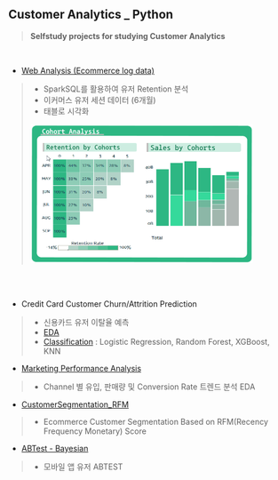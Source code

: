 
## Customer Analytics _ Python
>  **Selfstudy projects for studying Customer Analytics**

</br>

* [Web Analysis (Ecommerce log data)](https://nbviewer.jupyter.org/github/ttobaegi/Selfstudy_python/blob/main/Customer%20Analytics/WebAnalytics_Spark_EDA.ipynb)
>  * SparkSQL를 활용하여 유저 Retention 분석
>  * 이커머스 유저 세션 데이터 (6개월)
>  * 태블로 시각화
  >   <img src="https://github.com/ttobaegi/visualization/blob/main/Retention.gif" width="400" height="250">
</br>
</br>

* Credit Card Customer Churn/Attrition Prediction
>  * 신용카드 유저 이탈율 예측
>  * [EDA](https://nbviewer.jupyter.org/github/ttobaegi/Selfstudy_python/blob/main/Customer%20Analytics/CreditCardCustomerChurn_EDA.ipynb) 
>  * [Classification](https://nbviewer.jupyter.org/github/ttobaegi/Selfstudy_python/blob/main/Customer%20Analytics/CreditCardCustomerChurn_Modeling.ipynb)  : Logistic Regression, Random Forest, XGBoost, KNN

* [Marketing Performance Analysis](https://nbviewer.jupyter.org/github/ttobaegi/Selfstudy_python/blob/main/Customer%20Analytics/MarketingAnalysis_EDA.ipynb)  
>  * Channel 별 유입, 판매량 및 Conversion Rate 트렌드 분석 EDA

* [CustomerSegmentation_RFM](https://nbviewer.jupyter.org/github/ttobaegi/Selfstudy_python/blob/main/Customer%20Analytics/CustomerSegmentation_RFM.ipynb)
>  * Ecommerce Customer Segmentation Based on RFM(Recency Frequency Monetary) Score

* [ABTest - Bayesian](https://nbviewer.jupyter.org/github/ttobaegi/Selfstudy_python/blob/main/Customer%20Analytics/ABTest_Bayesian_MobileAppUsers.ipynb)
>  * 모바일 앱 유저 ABTEST

